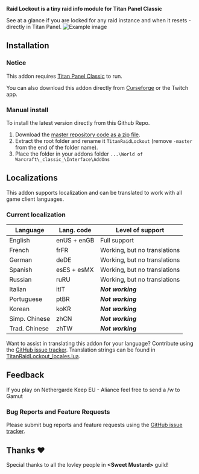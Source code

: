 **Raid Lockout is a tiny raid info module for Titan Panel Classic**

See at a glance if you are locked for any raid instance and when it resets - directly in Titan Panel.
![Example image](http://obstrom.com/raidlockout/readme1.jpg)

## Installation
### Notice
This addon requires [Titan Panel Classic](https://www.curseforge.com/wow/addons/titan-panel-classic) to run.

You can also download this addon directly from [Curseforge](https://www.curseforge.com/wow/addons/titan-panel-classic-raid-lockout) or the Twitch app.

### Manual install
To install the latest version directly from this Github Repo.
1. Download the [master repository code as a zip file](https://github.com/obstrom/TitanRaidLockout/archive/master.zip).
2. Extract the root folder and rename it ```TitanRaidLockout``` (remove ```-master``` from the end of the folder name).
3. Place the folder in your addons folder ```...\World of Warcraft\_classic_\Interface\AddOns```

## Localizations
This addon supports localization and can be translated to work with all game client languages.

### Current localization
| Language | Lang. code | Level of support |
| -------- | ------------- | ------------- |
| English | enUS + enGB | Full support |
| French  | frFR | Working, but no translations |
| German  | deDE | Working, but no translations |
| Spanish  | esES + esMX | Working, but no translations |
| Russian  | ruRU | Working, but no translations |
| Italian  | itIT | ***Not working*** |
| Portuguese  | ptBR | ***Not working*** |
| Korean  | koKR  | ***Not working*** |
| Simp. Chinese | zhCN  | ***Not working*** |
| Trad. Chinese | zhTW  | ***Not working*** |

Want to assist in translating this addon for your language? Contribute using the [GitHub issue tracker](https://github.com/obstrom/TitanRaidLockout/issues).
Translation strings can be found in [TitanRaidLockout_locales.lua](https://github.com/obstrom/TitanRaidLockout/blob/master/TitanRaidLockout_locales.lua).

## Feedback
If you play on Nethergarde Keep EU - Aliance feel free to send a /w to Gamut
### Bug Reports and Feature Requests
  Please submit bug reports and feature requests using the [GitHub issue tracker](https://github.com/obstrom/TitanRaidLockout/issues).
  
## Thanks :heart:
Special thanks to all the lovley people in **\<Sweet Mustard\>** guild!
